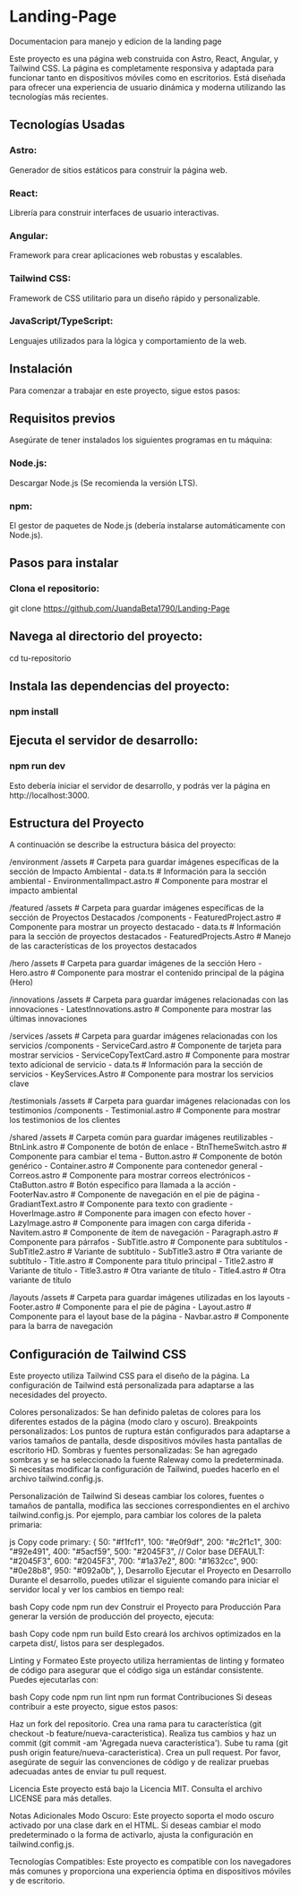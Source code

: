 # Landing-Page
Documentacion para manejo y edicion de la landing page

Este proyecto es una página web construida con Astro, React, Angular, y Tailwind CSS. La página es completamente responsiva y adaptada para funcionar tanto en dispositivos móviles como en escritorios. Está diseñada para ofrecer una experiencia de usuario dinámica y moderna utilizando las tecnologías más recientes.

## Tecnologías Usadas
### Astro: 
Generador de sitios estáticos para construir la página web.
### React: 
Librería para construir interfaces de usuario interactivas.
### Angular: 
Framework para crear aplicaciones web robustas y escalables.
### Tailwind CSS: 
Framework de CSS utilitario para un diseño rápido y personalizable.
### JavaScript/TypeScript: 
Lenguajes utilizados para la lógica y comportamiento de la web.

## Instalación
Para comenzar a trabajar en este proyecto, sigue estos pasos:

## Requisitos previos
Asegúrate de tener instalados los siguientes programas en tu máquina:

### Node.js: 
Descargar Node.js (Se recomienda la versión LTS).
### npm:
El gestor de paquetes de Node.js (debería instalarse automáticamente con Node.js).

## Pasos para instalar

### Clona el repositorio:

git clone https://github.com/JuandaBeta1790/Landing-Page

## Navega al directorio del proyecto:

cd tu-repositorio

## Instala las dependencias del proyecto:
### npm install

## Ejecuta el servidor de desarrollo:

### npm run dev
Esto debería iniciar el servidor de desarrollo, y podrás ver la página en http://localhost:3000.

## Estructura del Proyecto
A continuación se describe la estructura básica del proyecto:


  /environment
    /assets           # Carpeta para guardar imágenes específicas de la sección de Impacto Ambiental
    - data.ts          # Información para la sección ambiental
    - EnvironmentalImpact.astro  # Componente para mostrar el impacto ambiental

  /featured
    /assets           # Carpeta para guardar imágenes específicas de la sección de Proyectos Destacados
    /components
      - FeaturedProject.astro  # Componente para mostrar un proyecto destacado
    - data.ts           # Información para la sección de proyectos destacados
    - FeaturedProjects.Astro  # Manejo de las características de los proyectos destacados

  /hero
    /assets           # Carpeta para guardar imágenes de la sección Hero
    - Hero.astro       # Componente para mostrar el contenido principal de la página (Hero)

  /innovations
    /assets           # Carpeta para guardar imágenes relacionadas con las innovaciones
    - LatestInnovations.astro  # Componente para mostrar las últimas innovaciones

  /services
    /assets           # Carpeta para guardar imágenes relacionadas con los servicios
    /components
      - ServiceCard.astro   # Componente de tarjeta para mostrar servicios
      - ServiceCopyTextCard.astro   # Componente para mostrar texto adicional de servicio
    - data.ts           # Información para la sección de servicios
    - KeyServices.Astro   # Componente para mostrar los servicios clave

  /testimonials
    /assets           # Carpeta para guardar imágenes relacionadas con los testimonios
    /components
      - Testimonial.astro  # Componente para mostrar los testimonios de los clientes

  /shared
    /assets           # Carpeta común para guardar imágenes reutilizables
    - BtnLink.astro    # Componente de botón de enlace
    - BtnThemeSwitch.astro   # Componente para cambiar el tema
    - Button.astro      # Componente de botón genérico
    - Container.astro    # Componente para contenedor general
    - Correos.astro     # Componente para mostrar correos electrónicos
    - CtaButton.astro   # Botón específico para llamada a la acción
    - FooterNav.astro   # Componente de navegación en el pie de página
    - GradiantText.astro  # Componente para texto con gradiente
    - HoverImage.astro   # Componente para imagen con efecto hover
    - LazyImage.astro    # Componente para imagen con carga diferida
    - Navitem.astro      # Componente de ítem de navegación
    - Paragraph.astro    # Componente para párrafos
    - SubTitle.astro     # Componente para subtítulos
    - SubTitle2.astro    # Variante de subtítulo
    - SubTitle3.astro    # Otra variante de subtítulo
    - Title.astro        # Componente para título principal
    - Title2.astro       # Variante de título
    - Title3.astro       # Otra variante de título
    - Title4.astro       # Otra variante de título

  /layouts
    /assets           # Carpeta para guardar imágenes utilizadas en los layouts
    - Footer.astro     # Componente para el pie de página
    - Layout.astro     # Componente para el layout base de la página
    - Navbar.astro     # Componente para la barra de navegación




## Configuración de Tailwind CSS
Este proyecto utiliza Tailwind CSS para el diseño de la página. La configuración de Tailwind está personalizada para adaptarse a las necesidades del proyecto.

Colores personalizados: Se han definido paletas de colores para los diferentes estados de la página (modo claro y oscuro).
Breakpoints personalizados: Los puntos de ruptura están configurados para adaptarse a varios tamaños de pantalla, desde dispositivos móviles hasta pantallas de escritorio HD.
Sombras y fuentes personalizadas: Se han agregado sombras y se ha seleccionado la fuente Raleway como la predeterminada.
Si necesitas modificar la configuración de Tailwind, puedes hacerlo en el archivo tailwind.config.js.

Personalización de Tailwind
Si deseas cambiar los colores, fuentes o tamaños de pantalla, modifica las secciones correspondientes en el archivo tailwind.config.js. Por ejemplo, para cambiar los colores de la paleta primaria:

js
Copy code
primary: {
    50: "#f1fcf1",
    100: "#e0f9df",
    200: "#c2f1c1",
    300: "#92e491",
    400: "#5acf59",
    500: "#2045F3",  // Color base
    DEFAULT: "#2045F3",
    600: "#2045F3",
    700: "#1a37e2",
    800: "#1632cc",
    900: "#0e28b8",
    950: "#092a0b",
},
Desarrollo
Ejecutar el Proyecto en Desarrollo
Durante el desarrollo, puedes utilizar el siguiente comando para iniciar el servidor local y ver los cambios en tiempo real:

bash
Copy code
npm run dev
Construir el Proyecto para Producción
Para generar la versión de producción del proyecto, ejecuta:

bash
Copy code
npm run build
Esto creará los archivos optimizados en la carpeta dist/, listos para ser desplegados.

Linting y Formateo
Este proyecto utiliza herramientas de linting y formateo de código para asegurar que el código siga un estándar consistente. Puedes ejecutarlas con:

bash
Copy code
npm run lint
npm run format
Contribuciones
Si deseas contribuir a este proyecto, sigue estos pasos:

Haz un fork del repositorio.
Crea una rama para tu característica (git checkout -b feature/nueva-caracteristica).
Realiza tus cambios y haz un commit (git commit -am 'Agregada nueva característica').
Sube tu rama (git push origin feature/nueva-caracteristica).
Crea un pull request.
Por favor, asegúrate de seguir las convenciones de código y de realizar pruebas adecuadas antes de enviar tu pull request.

Licencia
Este proyecto está bajo la Licencia MIT. Consulta el archivo LICENSE para más detalles.

Notas Adicionales
Modo Oscuro: Este proyecto soporta el modo oscuro activado por una clase dark en el HTML. Si deseas cambiar el modo predeterminado o la forma de activarlo, ajusta la configuración en tailwind.config.js.

Tecnologías Compatibles: Este proyecto es compatible con los navegadores más comunes y proporciona una experiencia óptima en dispositivos móviles y de escritorio.
